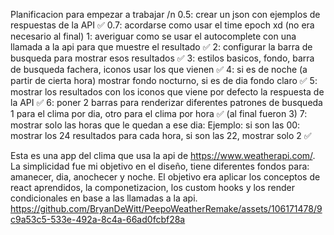 Planificacion para empezar a trabajar /n
0.5: crear un json con ejemplos de respuestas de la API ✅
0.7: acordarse como usar el time epoch xd (no era necesario al final)
1: averiguar como se usar el autocomplete con una llamada a la api para que muestre el resultado ✅
2: configurar la barra de busqueda para mostrar esos resultados ✅
3: estilos basicos, fondo, barra de busqueda fachera, iconos usar los que vienen ✅
4: si es de noche (a partir de cierta hora) mostrar fondo nocturno, si es de dia fondo claro ✅
5: mostrar los resultados con los iconos que viene por defecto la respuesta de la API ✅
6: poner 2 barras para renderizar diferentes patrones de busqueda 1 para el clima por dia,  otro para el clima por hora ✅ (al final fueron 3)
7: mostrar solo las horas que le quedan a ese dia: Ejemplo: si son las 00: mostrar los 24 resultados para cada hora, si son las 22, mostrar solo 2 ✅

Esta es una app del clima que usa la api de https://www.weatherapi.com/.
La simplicidad fue mi objetivo en el diseño, tiene diferentes fondos para: amanecer, dia, anochecer y noche.
El objetivo era aplicar los conceptos de react aprendidos, la componetizacion, los custom hooks y los render condicionales en base a las llamadas a la api.
https://github.com/BryanDeWitt/PeepoWeatherRemake/assets/106171478/9c9a53c5-533e-492a-8c4a-66ad0fcbf28a
